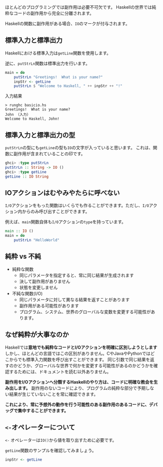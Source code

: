 


ほとんどのプログラミングでは副作用は必要不可欠です。
Haskellの世界では純粋なコードの副作用から完全に分離されます。

Haskellの関数に副作用がある場合、`IO`のマークが付与されます。


## 標準入力と標準出力

Haskellにおける標準入力は`getLine`関数を使用します。

逆に、`putStrLn`関数は標準出力を行います。

```hs
main = do
    putStrLn "Greetings!  What is your name?"
    inpStr <- getLine
    putStrLn $ "Welcome to Haskell, " ++ inpStr ++ "!"
```

入力結果

``` 
> runghc basicio.hs
Greetings!  What is your name?
John （入力）
Welcome to Haskell, John!
```

## 標準入力と標準出力の型

`putStrLn`の型にも`getLine`の型も`IO`の文字が入っていると思います。
これは、関数に副作用が含まれていることの印です。

```hs
ghci> :type putStrLn
putStrLn :: String -> IO ()
ghci> :type getLine
getLine :: IO String
```



## IOアクションはむやみやたらに呼べない

`I/O`アクションをもった関数はいくらでも作ることができます。ただし、`I/O`アクション内からのみ呼び出すことができます。

例えば、`main`関数自体も`I/O`アクションの`type`を持っています。

```hs
main :: IO ()
main = do
	putStrLn "HelloWorld"
```


## 純粋 vs 不純

- 純粋な関数
    - 同じパラメータを指定すると、常に同じ結果が生成されます
    - 決して副作用がありません
    - 状態を変更しません
- 不純な関数(I/O)
    - 同じパラメータに対して異なる結果を返すことがあります
    - 副作用がある可能性があります
    - プログラム、システム、世界のグローバルな変数を変更する可能性があります。


## なぜ純粋が大事なのか

Haskellでは**意地でも純粋なコードとI/Oアクションを明確に区別しようとします**
しかし、ほとんどの言語ではこの区別がありません。CやJavaやPythonではどこからでも標準入力関数を呼び出すことができます。
同じ引数で同じ結果を返すのかどうか、グローバルな世界で何かを変更する可能性があるのかどうかを確認するためには、ドキュメントを読む以外ありません。

**副作用をI/Oアクションへ分類するHaskellのやり方は、コードに明確な教会を生み出します。**
副作用のないコードにより、プログラムの純粋な部分で予期しない結果が生じていないことを常に確認できます。

**これにより、常に予想外の動作を行う可能性のある副作用のあるコードに、デバッグで集中することができます。**



## `<-`オペレーターについて

`<-` オペレーターは`IO()`から値を取り出すために必要です。

`getLine`関数のサンプルを確認してみましょう。

```hs
inpStr <- getLine
```














